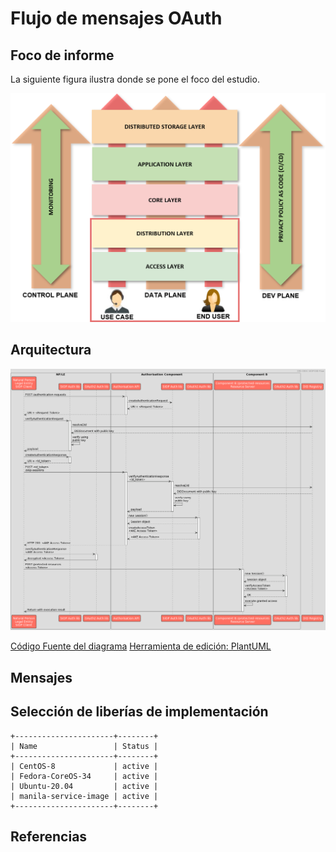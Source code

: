 # Flujo de mensajes OAuth

## Foco de informe

La siguiente figura ilustra donde se pone el foco del estudio.

   ![alt text](./img/focus.png "Focus")

## Arquitectura

   ![alt text](./img/did-oidc_siop_v2.png "Focus")

   [Código Fuente del diagrama](./img/DID-OIDC_SIOP_sequence_diagram.txt)
   [Herramienta de edición: PlantUML](https://plantuml.com/)

## Mensajes

## Selección de liberías de implementación

```console
+----------------------+--------+
| Name                 | Status |
+----------------------+--------+
| CentOS-8             | active |
| Fedora-CoreOS-34     | active |
| Ubuntu-20.04         | active |
| manila-service-image | active |
+----------------------+--------+
```

## Referencias